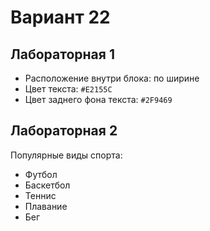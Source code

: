 # Вариант 22 

## Лабораторная 1 
- Расположение внутри блока: по ширине 
- Цвет текста: `#E2155C` 
- Цвет заднего фона текста: `#2F9469` 

## Лабораторная 2 
Популярные виды спорта:
- Футбол
- Баскетбол
- Теннис
- Плавание
- Бег